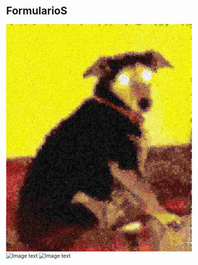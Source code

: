 # FormularioS

![Image text](https://github.com/BrockCotterill/FormularioS/blob/main/99EKv8X4SENWOLXAJAAAAAASUVORK5CYII.png)
![Image text]()
![Image text]()
